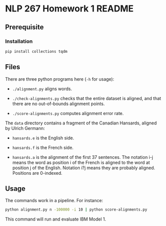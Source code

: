 # NLP 267 Homework 1 README

## Prerequisite

### Installation

```bash
pip install collections tqdm
```

## Files

There are three python programs here (`-h` for usage):

- `./alignment.py` aligns words.

- `./check-alignments.py` checks that the entire dataset is aligned, and
  that there are no out-of-bounds alignment points.

- `./score-alignments.py` computes alignment error rate.

The `data` directory contains a fragment of the Canadian Hansards,
aligned by Ulrich Germann:

- `hansards.e` is the English side.

- `hansards.f` is the French side.

- `hansards.a` is the alignment of the first 37 sentences. The
  notation i-j means the word as position i of the French is
  aligned to the word at position j of the English. Notation
  i?j means they are probably aligned. Positions are 0-indexed.

## Usage

The commands work in a pipeline. For instance:

```bash
python alignment.py n -100000 -i 10 | python score-alignments.py
```

This command will run and evaluate IBM Model 1.
